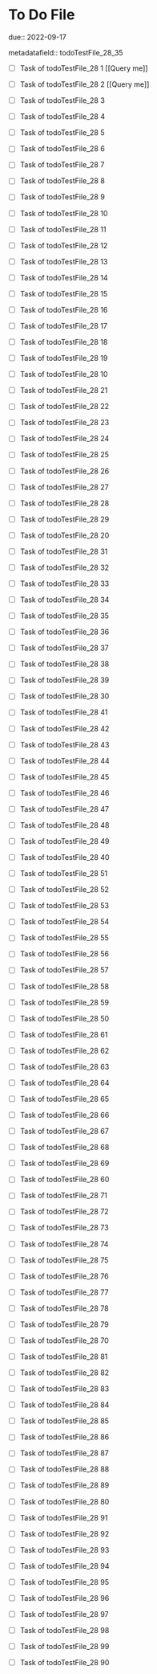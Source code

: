 # To Do File

due:: 2022-09-17

metadatafield:: todoTestFile_28_35

- [ ] Task of todoTestFile_28 1 [[Query me]]
- [ ] Task of todoTestFile_28 2 [[Query me]]
- [ ] Task of todoTestFile_28 3
- [ ] Task of todoTestFile_28 4
- [ ] Task of todoTestFile_28 5
- [ ] Task of todoTestFile_28 6
- [ ] Task of todoTestFile_28 7
- [ ] Task of todoTestFile_28 8
- [ ] Task of todoTestFile_28 9
- [ ] Task of todoTestFile_28 10

- [ ] Task of todoTestFile_28 11 
- [ ] Task of todoTestFile_28 12 
- [ ] Task of todoTestFile_28 13
- [ ] Task of todoTestFile_28 14
- [ ] Task of todoTestFile_28 15
- [ ] Task of todoTestFile_28 16
- [ ] Task of todoTestFile_28 17
- [ ] Task of todoTestFile_28 18
- [ ] Task of todoTestFile_28 19
- [ ] Task of todoTestFile_28 10

- [ ] Task of todoTestFile_28 21 
- [ ] Task of todoTestFile_28 22 
- [ ] Task of todoTestFile_28 23
- [ ] Task of todoTestFile_28 24
- [ ] Task of todoTestFile_28 25
- [ ] Task of todoTestFile_28 26
- [ ] Task of todoTestFile_28 27
- [ ] Task of todoTestFile_28 28
- [ ] Task of todoTestFile_28 29
- [ ] Task of todoTestFile_28 20

- [ ] Task of todoTestFile_28 31 
- [ ] Task of todoTestFile_28 32 
- [ ] Task of todoTestFile_28 33
- [ ] Task of todoTestFile_28 34
- [ ] Task of todoTestFile_28 35
- [ ] Task of todoTestFile_28 36
- [ ] Task of todoTestFile_28 37
- [ ] Task of todoTestFile_28 38
- [ ] Task of todoTestFile_28 39
- [ ] Task of todoTestFile_28 30

- [ ] Task of todoTestFile_28 41 
- [ ] Task of todoTestFile_28 42 
- [ ] Task of todoTestFile_28 43
- [ ] Task of todoTestFile_28 44
- [ ] Task of todoTestFile_28 45
- [ ] Task of todoTestFile_28 46
- [ ] Task of todoTestFile_28 47
- [ ] Task of todoTestFile_28 48
- [ ] Task of todoTestFile_28 49
- [ ] Task of todoTestFile_28 40

- [ ] Task of todoTestFile_28 51 
- [ ] Task of todoTestFile_28 52 
- [ ] Task of todoTestFile_28 53
- [ ] Task of todoTestFile_28 54
- [ ] Task of todoTestFile_28 55
- [ ] Task of todoTestFile_28 56
- [ ] Task of todoTestFile_28 57
- [ ] Task of todoTestFile_28 58
- [ ] Task of todoTestFile_28 59
- [ ] Task of todoTestFile_28 50

- [ ] Task of todoTestFile_28 61 
- [ ] Task of todoTestFile_28 62 
- [ ] Task of todoTestFile_28 63
- [ ] Task of todoTestFile_28 64
- [ ] Task of todoTestFile_28 65
- [ ] Task of todoTestFile_28 66
- [ ] Task of todoTestFile_28 67
- [ ] Task of todoTestFile_28 68
- [ ] Task of todoTestFile_28 69
- [ ] Task of todoTestFile_28 60

- [ ] Task of todoTestFile_28 71 
- [ ] Task of todoTestFile_28 72 
- [ ] Task of todoTestFile_28 73
- [ ] Task of todoTestFile_28 74
- [ ] Task of todoTestFile_28 75
- [ ] Task of todoTestFile_28 76
- [ ] Task of todoTestFile_28 77
- [ ] Task of todoTestFile_28 78
- [ ] Task of todoTestFile_28 79
- [ ] Task of todoTestFile_28 70


- [ ] Task of todoTestFile_28 81 
- [ ] Task of todoTestFile_28 82 
- [ ] Task of todoTestFile_28 83
- [ ] Task of todoTestFile_28 84
- [ ] Task of todoTestFile_28 85
- [ ] Task of todoTestFile_28 86
- [ ] Task of todoTestFile_28 87
- [ ] Task of todoTestFile_28 88
- [ ] Task of todoTestFile_28 89
- [ ] Task of todoTestFile_28 80


- [ ] Task of todoTestFile_28 91 
- [ ] Task of todoTestFile_28 92 
- [ ] Task of todoTestFile_28 93
- [ ] Task of todoTestFile_28 94
- [ ] Task of todoTestFile_28 95
- [ ] Task of todoTestFile_28 96
- [ ] Task of todoTestFile_28 97
- [ ] Task of todoTestFile_28 98
- [ ] Task of todoTestFile_28 99
- [ ] Task of todoTestFile_28 90
